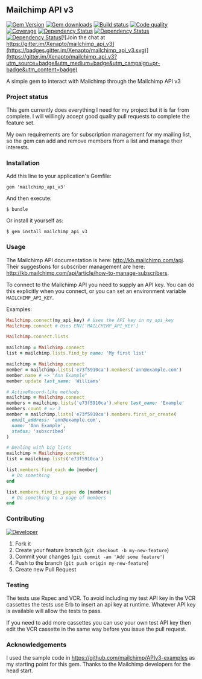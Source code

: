 ## Mailchimp API v3
[![Gem Version](https://badge.fury.io/rb/mailchimp_api_v3.svg)](https://rubygems.org/gems/mailchimp_api_v3)
[![Gem downloads](https://img.shields.io/gem/dt/mailchimp_api_v3.svg)](https://rubygems.org/gems/mailchimp_api_v3)
[![Build status](https://img.shields.io/circleci/project/Xenapto/mailchimp_api_v3/develop.svg)](https://circleci.com/gh/Xenapto/mailchimp_api_v3)
[![Code quality](http://img.shields.io/codeclimate/github/Xenapto/mailchimp_api_v3.svg?style=flat)](https://codeclimate.com/github/Xenapto/mailchimp_api_v3)
[![Coverage](https://img.shields.io/coveralls/Xenapto/mailchimp_api_v3/develop.svg?style=flat)](https://coveralls.io/r/Xenapto/mailchimp_api_v3?branch=develop)
[![Dependency Status](https://dependencyci.com/github/Xenapto/mailchimp_api_v3/badge)](https://dependencyci.com/github/Xenapto/mailchimp_api_v3)
[![Dependency Status](https://gemnasium.com/Xenapto/mailchimp_api_v3.svg)](https://gemnasium.com/Xenapto/mailchimp_api_v3)
[![Dependency Status](https://dependencyci.com/github/Xenapto/mailchimp_api_v3/badge)](https://dependencyci.com/github/Xenapto/mailchimp_api_v3)[![Join the chat at https://gitter.im/Xenapto/mailchimp_api_v3](https://badges.gitter.im/Xenapto/mailchimp_api_v3.svg)](https://gitter.im/Xenapto/mailchimp_api_v3?utm_source=badge&utm_medium=badge&utm_campaign=pr-badge&utm_content=badge)

A simple gem to interact with Mailchimp through the Mailchimp API v3

### Project status

This gem currently does everything I need for my project but it is far from complete. I will willingly accept good quality pull requests to complete the feature set.

My own requirements are for subscription management for my mailing list, so the gem can add and remove members from a list and manage their interests.

### Installation

Add this line to your application's Gemfile:

    gem 'mailchimp_api_v3'

And then execute:

    $ bundle

Or install it yourself as:

    $ gem install mailchimp_api_v3

### Usage

The Mailchimp API documentation is here: http://kb.mailchimp.com/api. Their suggestions for subscriber management are here: http://kb.mailchimp.com/api/article/how-to-manage-subscribers.

To connect to the Mailchimp API you need to supply an API key. You can do this explicitly when you connect, or you can set an environment variable `MAILCHIMP_API_KEY`.

Examples:

```ruby
Mailchimp.connect(my_api_key) # Uses the API key in my_api_key
Mailchimp.connect # Uses ENV['MAILCHIMP_API_KEY']
```

```ruby
Mailchimp.connect.lists
```

```ruby
mailchimp = Mailchimp.connect
list = mailchimp.lists.find_by name: 'My first list'
```

```ruby
mailchimp = Mailchimp.connect
member = mailchimp.lists('e73f5910ca').members('ann@example.com')
member.name # => "Ann Example"
member.update last_name: 'Williams'
```

```ruby
# ActiveRecord-like methods
mailchimp = Mailchimp.connect
members = mailchimp.lists('e73f5910ca').where last_name: 'Example'
members.count # => 3
member = mailchimp.lists('e73f5910ca').members.first_or_create(
  email_address: 'ann@example.com', 
  name: 'Ann Example', 
  status: 'subscribed'
)
```

```ruby
# Dealing with big lists
mailchimp = Mailchimp.connect
list = mailchimp.lists('e73f5910ca')

list.members.find_each do |member|
  # Do something
end

list.members.find_in_pages do |members|
  # Do something to a page of members
end
```

### Contributing

[![Developer](http://img.shields.io/badge/developer-awesome-brightgreen.svg?style=flat)](http://xenapto.com)

1.  Fork it
1.  Create your feature branch (`git checkout -b my-new-feature`)
1.  Commit your changes (`git commit -am 'Add some feature'`)
1.  Push to the branch (`git push origin my-new-feature`)
1.  Create new Pull Request

### Testing

The tests use Rspec and VCR. To avoid including my test API key in the VCR cassettes the tests use Erb to insert an api key at runtime. Whatever API key is available will allow the tests to pass.

If you need to add more cassettes you can use your own test API key then edit the VCR cassette in the same way before you issue the pull request.

### Acknowledgements

I used the sample code in https://github.com/mailchimp/APIv3-examples as my starting point for this gem. Thanks to
the Mailchimp developers for the head start.
